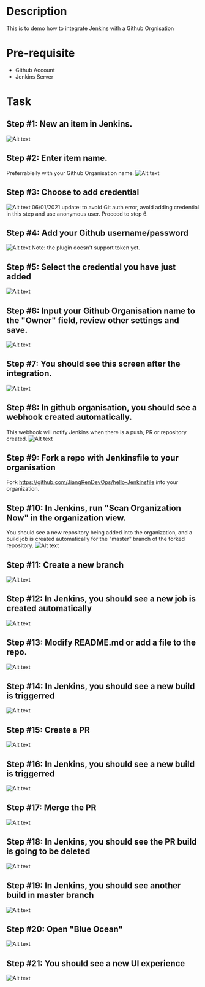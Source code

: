 # Description

This is to demo how to integrate Jenkins with a Github Orgnisation

# Pre-requisite

- Github Account
- Jenkins Server

# Task

## Step #1: New an item in Jenkins.
![Alt text](images/integrate-with-github-org-01.png?raw=true)


## Step #2: Enter item name.
Preferrablelly with your Github Organisation name.
![Alt text](images/integrate-with-github-org-02.png?raw=true)


## Step #3: Choose to add credential
![Alt text](images/integrate-with-github-org-03.png?raw=true)
06/01/2021 update: to avoid Git auth error, avoid adding credential in this step and use anonymous user. Proceed to step 6.


## Step #4: Add your Github username/password
![Alt text](images/integrate-with-github-org-04.png?raw=true)
Note: the plugin doesn't support token yet.


## Step #5: Select the credential you have just added
![Alt text](images/integrate-with-github-org-05.png?raw=true)


## Step #6: Input your Github Organisation name to the "Owner" field, review other settings and save.

![Alt text](images/integrate-with-github-org-06.png?raw=true)


## Step #7: You should see this screen after the integration.
![Alt text](images/integrate-with-github-org-07.png?raw=true)


## Step #8: In github organisation, you should see a webhook created automatically.
This webhook will notify Jenkins when there is a push, PR or repository created.
![Alt text](images/integrate-with-github-org-08.png?raw=true)


## Step #9: Fork a repo with Jenkinsfile to your organisation
Fork https://github.com/JiangRenDevOps/hello-Jenkinsfile into your organization.


## Step #10: In Jenkins, run "Scan Organization Now" in the organization view. 
You should see a new repository being added into the organization, and a build job is created automatically for the "master" branch of the forked repository.
![Alt text](images/integrate-with-github-org-10.png?raw=true)


## Step #11: Create a new branch
![Alt text](images/integrate-with-github-org-11.png?raw=true)


## Step #12: In Jenkins, you should see a new job is created automatically
![Alt text](images/integrate-with-github-org-12.png?raw=true)


## Step #13: Modify README.md or add a file to the repo.
![Alt text](images/integrate-with-github-org-13.png?raw=true)


## Step #14: In Jenkins, you should see a new build is triggerred
![Alt text](images/integrate-with-github-org-14.png?raw=true)


## Step #15: Create a PR
![Alt text](images/integrate-with-github-org-15.png?raw=true)


## Step #16: In Jenkins, you should see a new build is triggerred
![Alt text](images/integrate-with-github-org-16.png?raw=true)


## Step #17: Merge the PR
![Alt text](images/integrate-with-github-org-17.png?raw=true)


## Step #18: In Jenkins, you should see the PR build is going to be deleted
![Alt text](images/integrate-with-github-org-18.png?raw=true)


## Step #19: In Jenkins, you should see another build in master branch
![Alt text](images/integrate-with-github-org-19.png?raw=true)


## Step #20: Open "Blue Ocean"
![Alt text](images/integrate-with-github-org-20.png?raw=true)


## Step #21: You should see a new UI experience
![Alt text](images/integrate-with-github-org-21.png?raw=true)
